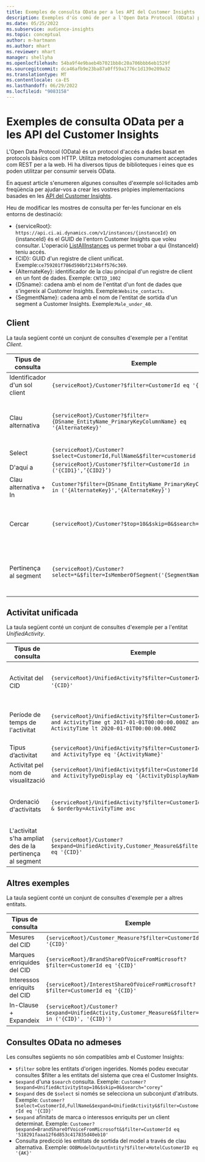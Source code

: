 ```yaml
---
title: Exemples de consulta OData per a les API del Customer Insights
description: Exemples d'ús comú de per a l'Open Data Protocol (OData) per consultar les API del Customer Insights per revisar les dades.
ms.date: 05/25/2022
ms.subservice: audience-insights
ms.topic: conceptual
author: m-hartmann
ms.author: mhart
ms.reviewer: mhart
manager: shellyha
ms.openlocfilehash: 54ba9f4e9baeb4b7021bb8c20a706bbb6eb1529f
ms.sourcegitcommit: dca46afb9e23ba87a0ff59a1776c1d139e209a32
ms.translationtype: MT
ms.contentlocale: ca-ES
ms.lasthandoff: 06/29/2022
ms.locfileid: "9083158"
---
```

# <a name="odata-query-examples-for-customer-insights-apis"></a>Exemples de consulta OData per a les API del Customer Insights

L'Open Data Protocol (OData) és un protocol d'accés a dades basat en protocols bàsics com HTTP. Utilitza metodologies comunament acceptades com REST per a la web. Hi ha diversos tipus de biblioteques i eines que es poden utilitzar per consumir serveis OData.

En aquest article s'enumeren algunes consultes d'exemple sol·licitades amb freqüència per ajudar-vos a crear les vostres pròpies implementacions basades en les [API del Customer Insights](apis.md).

Heu de modificar les mostres de consulta per fer-les funcionar en els entorns de destinació: 

- {serviceRoot}: `https://api.ci.ai.dynamics.com/v1/instances/{instanceId}` on {instanceId} és el GUID de l'entorn Customer Insights que voleu consultar. L'operació [ListAllInstances](https://developer.ci.ai.dynamics.com/api-details#api=CustomerInsights&operation=Get-all-instances) us permet trobar a qui {InstanceId} teniu accés.
- {CID}: GUID d'un registre de client unificat. Exemple:`ce759201f786d590bf2134bff576c369`.
- {AlternateKey}: identificador de la clau principal d'un registre de client en un font de dades. Exemple: `CNTID_1002`
- {DSname}: cadena amb el nom de l'entitat d'un font de dades que s'ingereix al Customer Insights. Exemple:`Website_contacts`.
- {SegmentName}: cadena amb el nom de l'entitat de sortida d'un segment a Customer Insights. Exemple:`Male_under_40`.

## <a name="customer"></a>Client

La taula següent conté un conjunt de consultes d'exemple per a l'entitat *Client*.

|Tipus de consulta |Exemple  | Nota  |
|---------|---------|---------|
|Identificador d'un sol client     | `{serviceRoot}/Customer?$filter=CustomerId eq '{CID}'`          |  |
|Clau alternativa    | `{serviceRoot}/Customer?$filter={DSname_EntityName_PrimaryKeyColumnName} eq '{AlternateKey}'`         |  Persisteixen les tecles alternatives a l'entitat de client unificada       |
|Select   | `{serviceRoot}/Customer?$select=CustomerId,FullName&$filter=customerid eq '1'`        |         |
|D'aquí a    | `{serviceRoot}/Customer?$filter=CustomerId in ('{CID1}',’{CID2}’)`        |         |
|Clau alternativa + In   | `Customer?$filter={DSname_EntityName_PrimaryKeyColumnName} in ('{AlternateKey}','{AlternateKey}')`         |         |
|Cercar  | `{serviceRoot}/Customer?$top=10&$skip=0&$search="string"`        |   Retorna els 10 primers resultats d'una cadena de cerca      |
|Pertinença al segment  | `{serviceRoot}/Customer?select=*&$filter=IsMemberOfSegment('{SegmentName}')&$top=10`     | Retorna un nombre predefinit de files de l'entitat de segmentació.      |

## <a name="unified-activity"></a>Activitat unificada

La taula següent conté un conjunt de consultes d'exemple per a l'entitat *UnifiedActivity*.

|Tipus de consulta |Exemple  | Nota  |
|---------|---------|---------|
|Activitat del CID     | `{serviceRoot}/UnifiedActivity?$filter=CustomerId eq '{CID}'`          | Llista les activitats d'un perfil de client específic |
|Període de temps de l'activitat    | `{serviceRoot}/UnifiedActivity?$filter=CustomerId eq '{CID}' and ActivityTime gt 2017-01-01T00:00:00.000Z and ActivityTime lt 2020-01-01T00:00:00.000Z`     |  Activitats d'un perfil de client en un període de temps       |
|Tipus d’activitat    |   `{serviceRoot}/UnifiedActivity?$filter=CustomerId eq '{CID}' and ActivityType eq '{ActivityName}'`        |         |
|Activitat pel nom de visualització     | `{serviceRoot}/UnifiedActivity$filter=CustomerId eq ‘{CID}’ and ActivityTypeDisplay eq ‘{ActivityDisplayName}’`        | |
|Ordenació d'activitats    | `{serviceRoot}/UnifiedActivity?$filter=CustomerId eq ‘{CID}’ & $orderby=ActivityTime asc`     |  Ordena les activitats ascendents o descendents       |
|L'activitat s'ha ampliat des de la pertinença al segment  |   `{serviceRoot}/Customer?$expand=UnifiedActivity,Customer_Measure&$filter=CustomerId eq '{CID}'`     |         |

## <a name="other-examples"></a>Altres exemples

La taula següent conté un conjunt de consultes d'exemple per a altres entitats.

|Tipus de consulta |Exemple  | Nota  |
|---------|---------|---------|
|Mesures del CID    | `{serviceRoot}/Customer_Measure?$filter=CustomerId eq '{CID}'`          |  |
|Marques enriquides del CID    | `{serviceRoot}/BrandShareOfVoiceFromMicrosoft?$filter=CustomerId eq '{CID}'`  |       |
|Interessos enriquits del CID    |   `{serviceRoot}/InterestShareOfVoiceFromMicrosoft?$filter=CustomerId eq '{CID}'`       |         |
|In-Clause + Expandeix     | `{serviceRoot}/Customer?$expand=UnifiedActivity,Customer_Measure&$filter=CustomerId in ('{CID}', '{CID}')`         | |

## <a name="not-supported-odata-queries"></a>Consultes OData no admeses

Les consultes següents no són compatibles amb el Customer Insights:

- `$filter` sobre les entitats d'origen ingerides. Només podeu executar consultes $filter a les entitats del sistema que crea el Customer Insights.
- `$expand` d'una `$search` consulta. Exemple: `Customer?$expand=UnifiedActivity$top=10&$skip=0&$search="corey"`
- `$expand` des de `$select` si només se selecciona un subconjunt d'atributs. Exemple: `Customer?$select=CustomerId,FullName&$expand=UnifiedActivity&$filter=CustomerId eq '{CID}'`
- `$expand` afinitats de marca o interessos enriquits per un client determinat. Exemple: `Customer?$expand=BrandShareOfVoiceFromMicrosoft&$filter=CustomerId eq '518291faaa12f6d853c417835d40eb10'`
- Consulta predicció les entitats de sortida del model a través de clau alternativa. Exemple: `OOBModelOutputEntity?$filter=HotelCustomerID eq '{AK}'`
